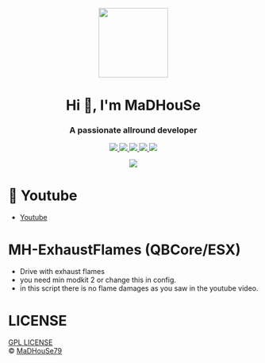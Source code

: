 <p align="center">
    <img width="140" src="https://icons.iconarchive.com/icons/iconarchive/red-orb-alphabet/128/Letter-M-icon.png" />  
    <h1 align="center">Hi 👋, I'm MaDHouSe</h1>
    <h3 align="center">A passionate allround developer </h3>    
</p>

<p align="center">
    <a href="https://github.com/MaDHouSe79/mh-exhaustflames/issues">
        <img src="https://img.shields.io/github/issues/MaDHouSe79/mh-exhaustflames"/> 
    </a>
    <a href="https://github.com/MaDHouSe79/mh-exhaustflames/watchers">
        <img src="https://img.shields.io/github/watchers/MaDHouSe79/mh-exhaustflames"/> 
    </a> 
    <a href="https://github.com/MaDHouSe79/mh-exhaustflames/network/members">
        <img src="https://img.shields.io/github/forks/MaDHouSe79/mh-exhaustflames"/> 
    </a>  
    <a href="https://github.com/MaDHouSe79/mh-exhaustflames/stargazers">
        <img src="https://img.shields.io/github/stars/MaDHouSe79/mh-exhaustflames?color=white"/> 
    </a>
    <a href="https://github.com/MaDHouSe79/mh-exhaustflames/blob/main/LICENSE">
        <img src="https://img.shields.io/github/license/MaDHouSe79/mh-exhaustflames?color=black"/> 
    </a>      
</p>

<p align="center">
  <img alig src="https://github-profile-trophy.vercel.app/?username=MaDHouSe79&margin-w=15&column=6" />
</p>

# 🙈 Youtube
- [Youtube](https://www.youtube.com/channel/UC6431XeIqHjswry5OYtim0A)

# MH-ExhaustFlames (QBCore/ESX)
- Drive with exhaust flames
- you need min modkit 2 or change this in config.
- in this script there is no flame damages as you saw in the youtube video.

# LICENSE
[GPL LICENSE](./LICENSE)<br />
&copy; [MaDHouSe79](https://www.youtube.com/@MaDHouSe79)